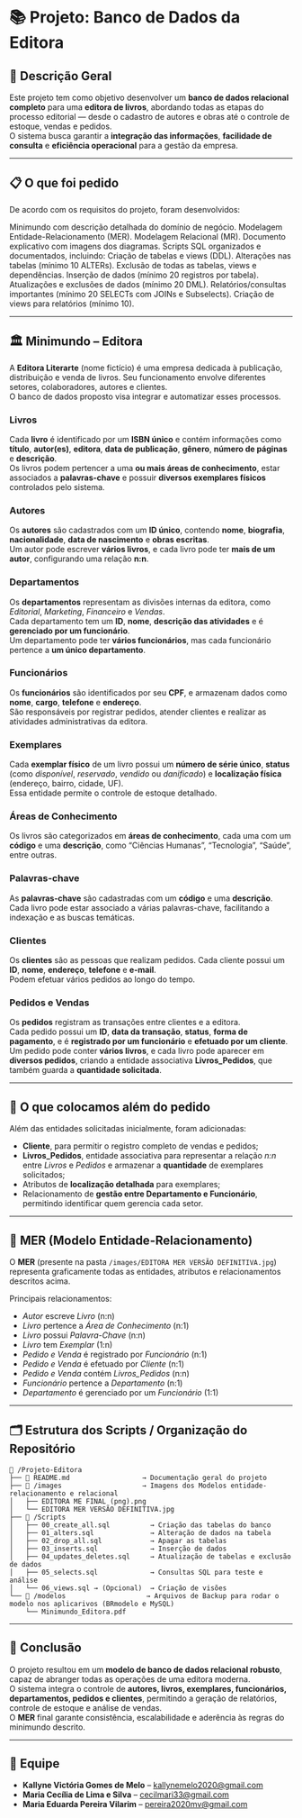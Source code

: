 # 📚 Projeto: Banco de Dados da Editora

## 📘 Descrição Geral
Este projeto tem como objetivo desenvolver um **banco de dados relacional completo** para uma **editora de livros**, abordando todas as etapas do processo editorial — desde o cadastro de autores e obras até o controle de estoque, vendas e pedidos.  
O sistema busca garantir a **integração das informações**, **facilidade de consulta** e **eficiência operacional** para a gestão da empresa.

---

## 📋 O que foi pedido

De acordo com os requisitos do projeto, foram desenvolvidos:

Minimundo com descrição detalhada do domínio de negócio.
Modelagem Entidade-Relacionamento (MER).
Modelagem Relacional (MR).
Documento explicativo com imagens dos diagramas.
Scripts SQL organizados e documentados, incluindo:
Criação de tabelas e views (DDL).
Alterações nas tabelas (mínimo 10 ALTERs).
Exclusão de todas as tabelas, views e dependências.
Inserção de dados (mínimo 20 registros por tabela).
Atualizações e exclusões de dados (mínimo 20 DML).
Relatórios/consultas importantes (mínimo 20 SELECTs com JOINs e Subselects).
Criação de views para relatórios (mínimo 10).

---

## 🏛️ Minimundo – Editora

A **Editora Literarte** (nome fictício) é uma empresa dedicada à publicação, distribuição e venda de livros. Seu funcionamento envolve diferentes setores, colaboradores, autores e clientes.  
O banco de dados proposto visa integrar e automatizar esses processos.

### **Livros**
Cada **livro** é identificado por um **ISBN único** e contém informações como **título**, **autor(es)**, **editora**, **data de publicação**, **gênero**, **número de páginas** e **descrição**.  
Os livros podem pertencer a uma **ou mais áreas de conhecimento**, estar associados a **palavras-chave** e possuir **diversos exemplares físicos** controlados pelo sistema.

### **Autores**
Os **autores** são cadastrados com um **ID único**, contendo **nome**, **biografia**, **nacionalidade**, **data de nascimento** e **obras escritas**.  
Um autor pode escrever **vários livros**, e cada livro pode ter **mais de um autor**, configurando uma relação **n:n**.

### **Departamentos**
Os **departamentos** representam as divisões internas da editora, como *Editorial*, *Marketing*, *Financeiro* e *Vendas*.  
Cada departamento tem um **ID**, **nome**, **descrição das atividades** e é **gerenciado por um funcionário**.  
Um departamento pode ter **vários funcionários**, mas cada funcionário pertence a **um único departamento**.

### **Funcionários**
Os **funcionários** são identificados por seu **CPF**, e armazenam dados como **nome**, **cargo**, **telefone** e **endereço**.  
São responsáveis por registrar pedidos, atender clientes e realizar as atividades administrativas da editora.

### **Exemplares**
Cada **exemplar físico** de um livro possui um **número de série único**, **status** (como *disponível*, *reservado*, *vendido* ou *danificado*) e **localização física** (endereço, bairro, cidade, UF).  
Essa entidade permite o controle de estoque detalhado.

### **Áreas de Conhecimento**
Os livros são categorizados em **áreas de conhecimento**, cada uma com um **código** e uma **descrição**, como “Ciências Humanas”, “Tecnologia”, “Saúde”, entre outras.

### **Palavras-chave**
As **palavras-chave** são cadastradas com um **código** e uma **descrição**.  
Cada livro pode estar associado a várias palavras-chave, facilitando a indexação e as buscas temáticas.

### **Clientes**
Os **clientes** são as pessoas que realizam pedidos. Cada cliente possui um **ID**, **nome**, **endereço**, **telefone** e **e-mail**.  
Podem efetuar vários pedidos ao longo do tempo.

### **Pedidos e Vendas**
Os **pedidos** registram as transações entre clientes e a editora.  
Cada pedido possui um **ID**, **data da transação**, **status**, **forma de pagamento**, e é **registrado por um funcionário** e **efetuado por um cliente**.  
Um pedido pode conter **vários livros**, e cada livro pode aparecer em **diversos pedidos**, criando a entidade associativa **Livros_Pedidos**, que também guarda a **quantidade solicitada**.

---

## 🧩 O que colocamos além do pedido
Além das entidades solicitadas inicialmente, foram adicionadas:
- **Cliente**, para permitir o registro completo de vendas e pedidos;  
- **Livros_Pedidos**, entidade associativa para representar a relação *n:n* entre *Livros* e *Pedidos* e armazenar a **quantidade** de exemplares solicitados;  
- Atributos de **localização detalhada** para exemplares;  
- Relacionamento de **gestão entre Departamento e Funcionário**, permitindo identificar quem gerencia cada setor.

---

## 🧮 MER (Modelo Entidade-Relacionamento)
O **MER** (presente na pasta `/images/EDITORA MER VERSÃO DEFINITIVA.jpg`) representa graficamente todas as entidades, atributos e relacionamentos descritos acima.  

Principais relacionamentos:
- *Autor* escreve *Livro* (n:n)  
- *Livro* pertence a *Área de Conhecimento* (n:1)  
- *Livro* possui *Palavra-Chave* (n:n)  
- *Livro* tem *Exemplar* (1:n)  
- *Pedido e Venda* é registrado por *Funcionário* (n:1)  
- *Pedido e Venda* é efetuado por *Cliente* (n:1)  
- *Pedido e Venda* contém *Livros_Pedidos* (n:n)  
- *Funcionário* pertence a *Departamento* (n:1)  
- *Departamento* é gerenciado por um *Funcionário* (1:1)

---

## 🗂️ Estrutura dos Scripts / Organização do Repositório

```
📁 /Projeto-Editora
├── 📄 README.md                  → Documentação geral do projeto
├── 📁 /images                    → Imagens dos Modelos entidade-relacionamento e relacional
│   ├── EDITORA ME FINAL (png).png
│   └── EDITORA MER VERSÃO DEFINITIVA.jpg
├── 📁 /Scripts
│   ├── 00_create_all.sql          → Criação das tabelas do banco
│   ├── 01_alters.sql              → Alteração de dados na tabela
│   ├── 02_drop_all.sql            → Apagar as tabelas
│   ├── 03_inserts.sql             → Inserção de dados
│   ├── 04_updates_deletes.sql     → Atualização de tabelas e exclusão de dados
│   ├── 05_selects.sql             → Consultas SQL para teste e análise
│   └── 06_views.sql → (Opcional)  → Criação de visões 
└── 📁 /modelos                    → Arquivos de Backup para rodar o modelo nos aplicarivos (BRmodelo e MySQL)
    └── Minimundo_Editora.pdf     
```

---

## 🧠 Conclusão
O projeto resultou em um **modelo de banco de dados relacional robusto**, capaz de abranger todas as operações de uma editora moderna.  
O sistema integra o controle de **autores, livros, exemplares, funcionários, departamentos, pedidos e clientes**, permitindo a geração de relatórios, controle de estoque e análise de vendas.  
O **MER** final garante consistência, escalabilidade e aderência às regras do minimundo descrito.

---

## 👥 Equipe
- **Kallyne Victória Gomes de Melo** – kallynemelo2020@gmail.com   
- **Maria Cecília de Lima e Silva** – cecilmari33@gmail.com  
- **Maria Eduarda Pereira Vilarim** – pereira2020mv@gmail.com   
